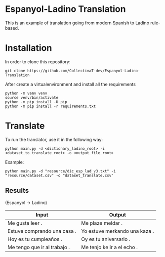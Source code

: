 # Espanyol-Ladino Translation

This is an example of translation going from modern Spanish to Ladino rule-based.

# Installation

In order to clone this repository:
```
git clone https://github.com/CollectivaT-dev/Espanyol-Ladino-Translation
```

After create a virtualenvironment and install all the requirements
```
python -m venv venv
source venv/bin/activate
python -m pip install -U pip
python -m pip install -r requirements.txt
```

# Translate

To run the translator, use it in the following way:

```
python main.py -d <dictionary_ladino_root> -i <dataset_to_translate_root> -o <output_file_root>
```

Example:

```
python main.py -d "resource/dic_esp_lad_v3.txt" -i "resource/dataset.csv" -o "dataset_translate.csv"
```

## Results

(Espanyol -> Ladino)

Input | Output
 --- | ---
Me gusta leer . | Me plaze meldar .
Estuve comprando una casa . | Yo estuve merkando una kaza . 
Hoy es tu cumpleaños . | Oy es tu aniversario .
Me tengo que ir al trabajo . | Me tenjo ke ir a el echo .
